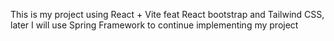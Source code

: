 This is my project using React + Vite feat React bootstrap and Tailwind CSS, later I will use Spring Framework to continue implementing my project
